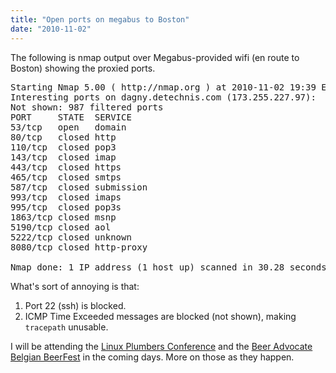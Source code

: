 ```yaml
---
title: "Open ports on megabus to Boston"
date: "2010-11-02"
---
```


The following is nmap output over Megabus-provided wifi (en route
to Boston) showing the proxied ports.

<pre>
Starting Nmap 5.00 ( http://nmap.org ) at 2010-11-02 19:39 EDT
Interesting ports on dagny.detechnis.com (173.255.227.97):
Not shown: 987 filtered ports
PORT     STATE  SERVICE
53/tcp   open   domain
80/tcp   closed http
110/tcp  closed pop3
143/tcp  closed imap
443/tcp  closed https
465/tcp  closed smtps
587/tcp  closed submission
993/tcp  closed imaps
995/tcp  closed pop3s
1863/tcp closed msnp
5190/tcp closed aol
5222/tcp closed unknown
8080/tcp closed http-proxy

Nmap done: 1 IP address (1 host up) scanned in 30.28 seconds
</pre>

What's sort of annoying is that:

1. Port 22 (ssh) is blocked.
1. ICMP Time Exceeded messages are blocked (not shown), making `tracepath` unusable.

I will be attending the [Linux Plumbers Conference][lpc] and the [Beer Advocate
Belgian BeerFest][beer] in the coming days. More on those as they happen.

[lpc]: http://www.linuxplumbersconf.org/2010/
[beer]: http://beeradvocate.com/bbf/
